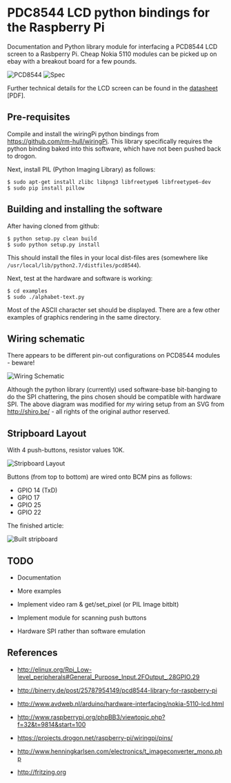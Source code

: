 PDC8544 LCD python bindings for the Raspberry Pi
================================================

Documentation and Python library module for interfacing a PCD8544 LCD 
screen to a Rasbperry Pi. Cheap Nokia 5110 modules can be picked up
on ebay with a breakout board for a few pounds.

![PCD8544](https://raw.github.com/rm-hull/pcd8544/master/doc/pcd8544.png) ![Spec](https://raw.github.com/rm-hull/pcd8544/master/doc/tech-spec/spec.png)

Further technical details for the LCD screen can be found in the 
[datasheet](https://raw.github.com/rm-hull/pcd8544/master/doc/tech-spec/datasheet.pdf) [PDF].

Pre-requisites
--------------
Compile and install the wiringPi python bindings from https://github.com/rm-hull/wiringPi. 
This library specifically requires the python binding baked into this software, which have
not been pushed back to drogon.

Next, install PIL (Python Imaging Library) as follows:

    $ sudo apt-get install zlibc libpng3 libfreetype6 libfreetype6-dev
    $ sudo pip install pillow

Building and installing the software
------------------------------------
After having cloned from github:

    $ python setup.py clean build
    $ sudo python setup.py install

This should install the files in your local dist-files ares (somewhere
like `/usr/local/lib/python2.7/distfiles/pcd8544`).

Next, test at the hardware and software is working:

    $ cd examples
    $ sudo ./alphabet-text.py

Most of the ASCII character set should be displayed. There are a few
other examples of graphics rendering in the same directory.

Wiring schematic
----------------
There appears to be different pin-out configurations on PCD8544 modules - beware!

![Wiring Schematic](https://raw.github.com/rm-hull/pcd8544/master/doc/wiring-diagram.png)

Although the python library (currently) used software-base bit-banging to do the SPI chattering, 
the pins chosen should be compatible with hardware SPI. The above diagram was modified for 
*my* wiring setup from an SVG from http://shiro.be/ - all rights of the original author reserved.

Stripboard Layout
-----------------
With 4 push-buttons, resistor values 10K.

![Stripboard Layout](https://raw.github.com/rm-hull/pcd8544/master/doc/schematic_bb.png)

Buttons (from top to bottom) are wired onto BCM pins as follows:

* GPIO 14 (TxD)
* GPIO 17 
* GPIO 25
* GPIO 22 

The finished article:

![Built stripboard](https://github.com/rm-hull/pcd8544/blob/master/doc/images/IMG_2544.JPG?raw=true)

TODO
----
* Documentation

* More examples

* Implement video ram & get/set_pixel (or PIL Image bitblt)

* Implement module for scanning push buttons 

* Hardware SPI rather than software emulation

References
----------
* http://elinux.org/Rpi_Low-level_peripherals#General_Purpose_Input.2FOutput_.28GPIO.29

* http://binerry.de/post/25787954149/pcd8544-library-for-raspberry-pi

* http://www.avdweb.nl/arduino/hardware-interfacing/nokia-5110-lcd.html

* http://www.raspberrypi.org/phpBB3/viewtopic.php?f=32&t=9814&start=100

* https://projects.drogon.net/raspberry-pi/wiringpi/pins/

* http://www.henningkarlsen.com/electronics/t_imageconverter_mono.php

* http://fritzing.org
